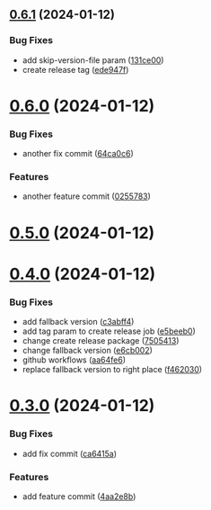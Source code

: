 ## [0.6.1](https://github.com/paveldonehq/Test-Buddy-CI-CD/compare/v0.6.0...v0.6.1) (2024-01-12)


### Bug Fixes

* add skip-version-file param ([131ce00](https://github.com/paveldonehq/Test-Buddy-CI-CD/commit/131ce007f3145811452ec0d73f729fea9d9d3473))
* create release tag ([ede947f](https://github.com/paveldonehq/Test-Buddy-CI-CD/commit/ede947fae16ccf1d4617309f3941edf1666100ff))



# [0.6.0](https://github.com/paveldonehq/Test-Buddy-CI-CD/compare/v0.5.0...v0.6.0) (2024-01-12)


### Bug Fixes

* another fix commit ([64ca0c6](https://github.com/paveldonehq/Test-Buddy-CI-CD/commit/64ca0c60fafbd32fa806cd4ce15fc228d63b7b6c))


### Features

* another feature commit ([0255783](https://github.com/paveldonehq/Test-Buddy-CI-CD/commit/02557836303c9c009fe24586a9a70e804a593a71))



# [0.5.0](https://github.com/paveldonehq/Test-Buddy-CI-CD/compare/v0.4.0...v0.5.0) (2024-01-12)



# [0.4.0](https://github.com/paveldonehq/Test-Buddy-CI-CD/compare/v0.3.0...v0.4.0) (2024-01-12)


### Bug Fixes

* add fallback version ([c3abff4](https://github.com/paveldonehq/Test-Buddy-CI-CD/commit/c3abff4bcbef3ed298f17e2961af00dd51ef9a80))
* add tag param to create release job ([e5beeb0](https://github.com/paveldonehq/Test-Buddy-CI-CD/commit/e5beeb00d6f2521fb4c59bf589151506224fda56))
* change create release package ([7505413](https://github.com/paveldonehq/Test-Buddy-CI-CD/commit/75054139a15129951526fc2c6b22787683e4f339))
* change fallback version ([e6cb002](https://github.com/paveldonehq/Test-Buddy-CI-CD/commit/e6cb00259e6976587433ec6a4bd6b445231168a0))
* github workflows ([aa64fe6](https://github.com/paveldonehq/Test-Buddy-CI-CD/commit/aa64fe6c058c921727ffa54e5ba2e9af8efa7088))
* replace fallback version to right place ([f462030](https://github.com/paveldonehq/Test-Buddy-CI-CD/commit/f4620307ecd4cb8f244d5494b39997d0defc5746))



# [0.3.0](https://github.com/paveldonehq/Test-Buddy-CI-CD/compare/v0.2.0...v0.3.0) (2024-01-12)


### Bug Fixes

* add fix commit ([ca6415a](https://github.com/paveldonehq/Test-Buddy-CI-CD/commit/ca6415a4385c0f613a821c4419725e737a282d98))


### Features

* add feature commit ([4aa2e8b](https://github.com/paveldonehq/Test-Buddy-CI-CD/commit/4aa2e8b94e9ea3c492da6d9b7d339ecf951fb8bc))



